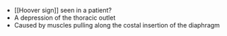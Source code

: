 - [[Hoover sign]]  seen in a patient? 
- A depression of the thoracic outlet
- Caused by muscles pulling along the costal insertion of the diaphragm